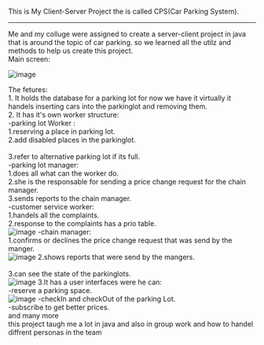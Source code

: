 This is My Client-Server Project the is called CPS(Car Parking System).<br />
********

Me and my colluge were assigned to create a server-client project in java that is around the topic of car parking.
so we learned all the utilz and methods to help us create this project.<br />
Main screen:

![image](https://user-images.githubusercontent.com/103119019/224544264-b8e4398b-6719-486d-ae5d-7db8c9872305.png)

The fetures:<br />
      1. It holds the database for a parking lot for now we have it virtually it handels inserting cars into the parkinglot and removing them.<br />
      2. It has it's own worker structure:<br />
            -parking lot Worker :<br />
                1.reserving a place in parking lot.<br />
                2.add disabled places in the parkinglot.<br /><br />
                3.refer to alternative parking lot if its full.<br />
            -parking lot manager:<br />
                1.does all what can the worker do.<br />
                2.she is the responsable for sending a price change request for the chain manager.<br />
                3.sends reports to the chain manager.<br />
            -customer service worker:<br />
                1.handels all the complaints.<br />
                2.response to the complaints has a prio table.<br />
                ![image](https://user-images.githubusercontent.com/103119019/224544557-e0fe746a-d04f-463b-889e-a555c0b8fc02.png)
            -chain manager:<br />
                1.confirms or declines the price change request that was send by the manger.<br />
                ![image](https://user-images.githubusercontent.com/103119019/224544528-47d8bc15-9ff9-4099-a7a7-25b0a1b6cd41.png)
                2.shows reports that were send by the mangers.<br /><br />
                3.can see the state of the parkinglots.<br />
                ![image](https://user-images.githubusercontent.com/103119019/224544513-b85ee0be-5c67-42ab-809d-6bb2f1daf25d.png)
    3.It has a user interfaces were he can:<br />
          -reserve a parking space.<br />
          ![image](https://user-images.githubusercontent.com/103119019/224544621-a30f404d-a60b-4ee0-a285-1d0ad4c09611.png)
          -checkIn and checkOut of the parking Lot.<br />
          -subscribe to get better prices.<br />
          and many more <br />
this project taugh me a lot in java and also in group work and how to handel diffrent personas in the team<br />
             
            
